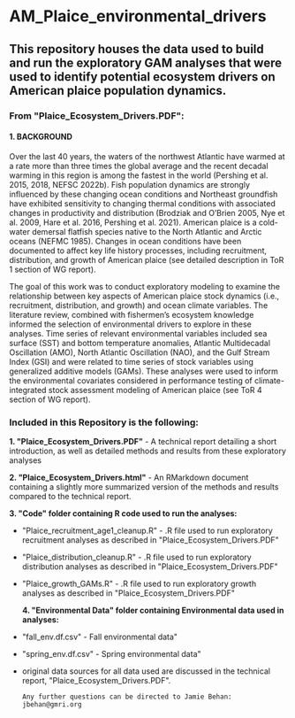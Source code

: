 # AM_Plaice_environmental_drivers

## This repository houses the data used to build and run the exploratory GAM analyses that were used to identify potential ecosystem drivers on American plaice population dynamics.

### From "Plaice_Ecosystem_Drivers.PDF":

#### **1.	BACKGROUND**

Over the last 40 years, the waters of the northwest Atlantic have warmed at a rate more than three times the global average and the recent decadal warming in this region is among the fastest in the world (Pershing et al. 2015, 2018, NEFSC 2022b). Fish population dynamics are strongly influenced by these changing ocean conditions and Northeast groundfish have exhibited sensitivity to changing thermal conditions with associated changes in productivity and distribution (Brodziak and O’Brien 2005, Nye et al. 2009, Hare et al. 2016, Pershing et al. 2021). American plaice is a cold-water demersal flatfish species native to the North Atlantic and Arctic oceans (NEFMC 1985). Changes in ocean conditions have been documented to affect key life history processes, including recruitment, distribution, and growth of American plaice (see detailed description in ToR 1 section of WG report).

The goal of this work was to conduct exploratory modeling to examine the relationship between key aspects of American plaice stock dynamics (i.e., recruitment, distribution, and growth) and ocean climate variables. The literature review, combined with fishermen’s ecosystem knowledge informed the selection of environmental drivers to explore in these analyses. Time series of relevant environmental variables included sea surface (SST) and bottom temperature anomalies, Atlantic Multidecadal Oscillation (AMO), North Atlantic Oscillation (NAO), and the Gulf Stream Index (GSI) and were related to time series of stock variables using generalized additive models (GAMs). These analyses were used to inform the environmental covariates considered in performance testing of climate-integrated stock assessment modeling of American plaice (see ToR 4 section of WG report). 

  
### **Included in this Repository is the following:**
  
  **1. "Plaice_Ecosystem_Drivers.PDF"** - A technical report detailing a short introduction, as well as detailed methods and results from these exploratory analyses
  
  **2. "Plaice_Ecosystem_Drivers.html"** - An RMarkdown document containing a slightly more summarized version of the methods and results compared to the technical report.
  
  **3. "Code" folder containing R code used to run the analyses:**
  
- "Plaice_recruitment_age1_cleanup.R" - .R file used to run exploratory recruitment analyses as described in "Plaice_Ecosystem_Drivers.PDF"
        
- "Plaice_distribution_cleanup.R" - .R file used to run exploratory distribution analyses as described in "Plaice_Ecosystem_Drivers.PDF"
        
- "Plaice_growth_GAMs.R" - .R file used to run exploratory growth analyses as described in "Plaice_Ecosystem_Drivers.PDF"
        
  **4. "Environmental Data" folder containing Environmental data used in analyses:**
   
- "fall_env.df.csv" - Fall environmental data"

- "spring_env.df.csv" - Spring environmental data"

- original data sources for all data used are discussed in the technical report, "Plaice_Ecosystem_Drivers.PDF".

      Any further questions can be directed to Jamie Behan: jbehan@gmri.org
   
